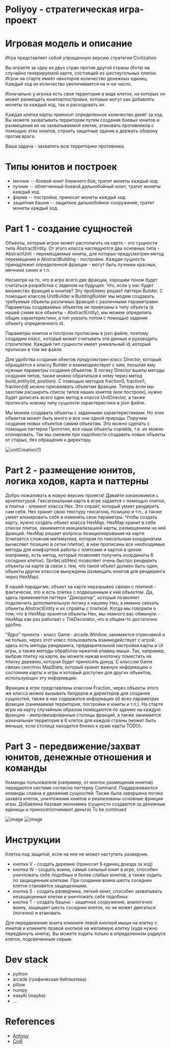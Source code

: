 # Poliyoy - стратегическая игра-проект

# Игровая модель и описание
Игра представляет собой упрощенную версию стратегии Civilization

Вы играете за одну из двух стран против другой страны (бота) на случайно генерируемой карте, состоящей из шестиугольных плиток.
Игрок на старте имеет некоторое количество денежных единиц. Каждый ход их количество увеличивается на n-ое число.

Изначально у игрока есть своя территория в виде клеток, на которых он может размещать юнитов/постройки, которые могут как добавлять монеты за каждый ход,
так и расходовать их.

Каждая клетка карты приносит определенное количество денег за ход. Вы можете захватывать территории путем создания боевых юнитов и размещения их на захватываемой клетке, атаковать противников с помощью этих юнитов, строить защитные здания и держать оборону против врага.


Ваша задача - захватить всю территорию противника.

# Типы юнитов и построек
- мечник -- боевой юнит ближнего боя, тратит монеты каждый ход
- лучник -- облегченный боевой дальнобойный юнит, тратит монеты каждый ход
- ферма -- постройка, приносит монеты каждый ход
- защитная башня -- защитное дальнобойное сооружение, тратит монеты каждый ход

# Part 1 - создание сущностей
Объекты, которые игрок может располагать на карте - это сущности типа AbstractEntity. 
От этого класса наследуются два основных типа - AbstractUnit - перемещаемые юниты, для которых предусмотрен метод перемещения и AbstractBuilding - постройки.
Каждая сущность принадлежит определенной фракции - могут быть лучники красных, мечники синих и т.п.

Несмотря на то, что в игре всего две фракции, хорошим тоном будет считаться разработка с заделом на будущее. Что, если у нас будет множество фракций и юнитов?
Эту проблему решает паттерн Builder. С помощью классов UnitBuilder и BuildingBuilder мы модем создавать требуемые объекты различных фракций с различными параметрами. Параметры создаваемых объектов не привязаны к типу объекта (в нашей схеме все объекты - AbstractEntity), мы можем определить общие характеристики, а тип указать потом с помощью задания объекту определенного id.

Параметры юнитов и построек прописаны в json файле, поэтому создадим класс, который может считывать эти данные и руководить строителем. Каждый тип сущности имеет уникальный id, который прописан в том же файле.

Для удобства создания обектов предусмотрен класс Director, который обращается к классу Builder и взаимодействует с ним, посылая ему нужные параметры создания объектов. В логику Director вшиты методы создания типов, также можно обратиться к нему через метод build_entity(id, position). С помощью методов fraction0, fraction1, fraction(id) можно присваивать объектам фракции. Теперь если мы захотим расширить список типов наших юнитов (или построек), нужно будет дописать всего один метод в классе UnitDirector, а также прописать новому типу сущности характеристики в json файле.

Мы можем создавать объекты с заданными характеристиками. Но этих объектов может быть много и все они одной природы. Поручим создание новых объектов самим объектам. Это можно сделать с помощью паттерна Прототип, все наши объекты copiable, т.е. их можно клонировать. Так мы сможем при надобности создавать новые объекты от старых, без обращения к директору.

![unitCreation(1)](https://user-images.githubusercontent.com/35405876/111896446-bc755e00-8a2a-11eb-8a40-1aef4e0e451b.png)


# Part 2 - размещение юнитов, логика ходов, карта и паттерны
Добро пожаловать в новую версию проекта! Давайте ознакомимся с архитектурой. Гексагональная карта в игре задается с помощью плиток, а плитка - элемент класса Hex. Это спрайт, который умеет рендерить сам себя. Hex хранит свою текстуру гексагона, позицию и т.п., а также умеет клонировать себя и изменять свои параметры. Чтобы создать карту, нужно создать объект класса HexMap. HexMap хранит в себе список плиток, занимается инициализацией карты, размещением на ней фракций. HexMap решает вопросы позиционирования на карте (считается сложная математика, которая по пиксельным координатам вычисляет позицию в сетке плиток), в нем прописаны все необходимые методы для комфортной работы с плитками и картой в целом (например, есть метод, который позволяет получить координаты 6 соседних клеток). SpriteList(Hex) позволяет очень быстро рендерить объекты на карте (в связи с тем, что такой объект должен быть один, объекты других классов вынуждены размещать юнитов для рендеринга через HexMap). 

В нашей парадигме, объект на карте неразрывно связан с плиткой - фактически, это и есть плитка с подвешенным к ней объектом. Да, здесь применяется паттерн "Декоратор", который позволяет подключить дополнительную логику к нашему Hex, а именно связать объекты AbstractEntity и их спрайты с плиткой. Когда мы говорили о том, что в HexMap хранятся объекты Hex, мы немного вас обманули - HexMap как раз работает с TileDecorator, что в общем-то достаточно удобно. 

"Ядро" проекта - класс Game : arcade.Window, занимается отрисовкой и не только, через этот класс пользователь взаимодействует с игрой: здесь есть методы рендеринга, предварительной настройки карты и UI игры, а также методы обработки нажатий клавиш мыши. Так, например, выбрав плитку на карте, вы можете нажав кнопочку поместить на плитку деревню, которая будет приносить доход. С классом Game связан синглтон MapState, который хранит важную информацию о состоянии карты и игры и который доступен для других объектов, использующих эту информацию.

Фракции в игре представлены классом Fraction, через объекты этого же класса можно вызывать билдеров и директоров для создания сущностей, также в них содержится информация об всех параметрах фракции (занимаемая территория, постройки и юниты и т.п.). На старте игры на карту случайным образом помещаются по зданию на каждую фракцию - импровизированные столицы фракций, а также занимается изначальная территория в 6 клеток для каждой страны (может быть меньше, если столица находится близко к краю карты TODO).

# Part 3 - передвижение/захват юнитов, денежные отношения и команды
Команды пользователя (например, от кнопок размещения юнитов) передаются системе согласно паттерну Command. Поддерживаются команды спавна и движения сущностей.
Также была завершена логика захвата клеток, уничтожения юнитов и реализованы основные функции игры. Добавлена базовая экономика (сущности создаются за денежные единицы и приносят/отнимают деньги) To be continued


![image](https://user-images.githubusercontent.com/35405876/115785805-a3185680-a3c8-11eb-89fb-a6c1615a31a8.png)
![image](https://user-images.githubusercontent.com/35405876/116787949-c1a8dc80-aaaf-11eb-9bc4-07c19ee16c1e.png)


# Инструкции
Клетка под защитой, если на нее не может наступить разведчик.

- кнопка V - создать деревню (приносит 5 единиц дохода за ход)
- кнопка W - создать воина, самый сильный юнит в игре, способен уничтожать себе подобных и более слабых юнитов, а также ходить по защищенным клеткам. При создании воина шесть соседних клеток становятся защищенными.
- кнопка S - создать разведчика, легкий юнит, способен захватывать незащищенные клетки и уничтожать себе подобных
- кнопка T - создать башню - защитное сооружение, аналогично воину, защищает шесть соседних клеток, но не может двигаться (логично) и атаковать

Для передвижения юнита кликните левой кнопкой мыши на клетку с юнитов и кликните правой кнопкой на желаемую клетку (куда нужно передвинуть юнита). Вы можете ходить только в определенном радиусе клеток, подсвеченным серым.


# Dev stack
- python
- arcade (графическая библиотека)
- pillow
- numpy
- easyAI (maybe)
- ...

# References
- [Antiyoy](https://play.google.com/store/apps/details?id=yio.tro.antiyoy.android&hl=ru&gl=US)
- [Civ6](https://www.epicgames.com/store/ru/p/sid-meiers-civilization-vi)
